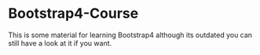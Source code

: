 # Bootstrap4-Course
This is some material for learning Bootstrap4 although its outdated you can still have a look at it if you want.
